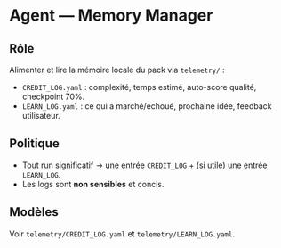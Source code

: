# Agent — Memory Manager
## Rôle
Alimenter et lire la mémoire locale du pack via `telemetry/` :
- `CREDIT_LOG.yaml` : complexité, temps estimé, auto-score qualité, checkpoint 70%.
- `LEARN_LOG.yaml` : ce qui a marché/échoué, prochaine idée, feedback utilisateur.

## Politique
- Tout run significatif → une entrée `CREDIT_LOG` + (si utile) une entrée `LEARN_LOG`.
- Les logs sont **non sensibles** et concis.

## Modèles
Voir `telemetry/CREDIT_LOG.yaml` et `telemetry/LEARN_LOG.yaml`.
